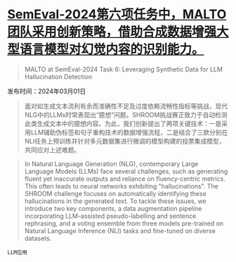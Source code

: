 # [SemEval-2024第六项任务中，MALTO团队采用创新策略，借助合成数据增强大型语言模型对幻觉内容的识别能力。](https://arxiv.org/abs/2403.00964)

> MALTO at SemEval-2024 Task 6: Leveraging Synthetic Data for LLM Hallucination Detection

发布时间：2024年03月01日

> 面对如生成文本流利有余而准确性不足及过度依赖流畅性指标等挑战，现代NLG中的LLMs时常表现出“臆想”问题。SHROOM挑战赛正致力于自动检测此类生成文本中的臆想内容。为此，我们创新提出了两项关键技术：一是采用LLM辅助伪标签和句子重构技术的数据增强流程，二是结合了三款分别在NLI任务上预训练并针对多元数据集进行微调的模型构建的投票集成模型，共同应对上述难题。

> In Natural Language Generation (NLG), contemporary Large Language Models (LLMs) face several challenges, such as generating fluent yet inaccurate outputs and reliance on fluency-centric metrics. This often leads to neural networks exhibiting "hallucinations". The SHROOM challenge focuses on automatically identifying these hallucinations in the generated text. To tackle these issues, we introduce two key components, a data augmentation pipeline incorporating LLM-assisted pseudo-labelling and sentence rephrasing, and a voting ensemble from three models pre-trained on Natural Language Inference (NLI) tasks and fine-tuned on diverse datasets.

`LLM应用`